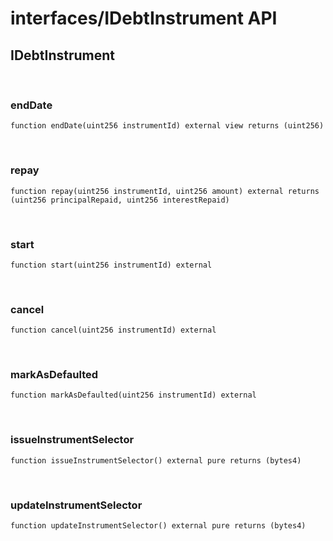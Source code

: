 # interfaces/IDebtInstrument API

## IDebtInstrument

<br />

### endDate

```solidity
function endDate(uint256 instrumentId) external view returns (uint256)
```

<br />

### repay

```solidity
function repay(uint256 instrumentId, uint256 amount) external returns (uint256 principalRepaid, uint256 interestRepaid)
```

<br />

### start

```solidity
function start(uint256 instrumentId) external
```

<br />

### cancel

```solidity
function cancel(uint256 instrumentId) external
```

<br />

### markAsDefaulted

```solidity
function markAsDefaulted(uint256 instrumentId) external
```

<br />

### issueInstrumentSelector

```solidity
function issueInstrumentSelector() external pure returns (bytes4)
```

<br />

### updateInstrumentSelector

```solidity
function updateInstrumentSelector() external pure returns (bytes4)
```

<br />


